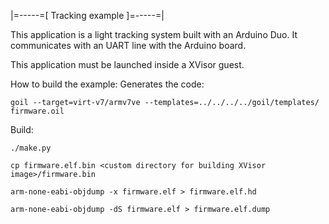 |=-----=[ Tracking example ]=-----=|

This application is a light tracking system built with an Arduino Duo.
It communicates with an UART line with the Arduino board.

This application must be launched inside a XVisor guest.

How to build the example:
Generates the code:
```
goil --target=virt-v7/armv7ve --templates=../../../../goil/templates/ firmware.oil
```

Build:
```
./make.py
```
```
cp firmware.elf.bin <custom directory for building XVisor image>/firmware.bin
```
```
arm-none-eabi-objdump -x firmware.elf > firmware.elf.hd
```
```
arm-none-eabi-objdump -dS firmware.elf > firmware.elf.dump
```
